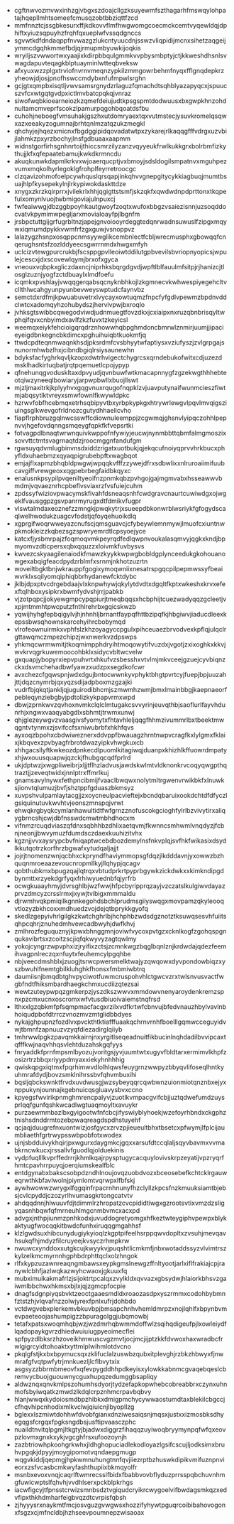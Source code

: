 * cgftnwvozmvwxinhzgjvbgxszdoajcllgzksuyewmfszthagarhfmswqylohpatajhqepllmhtsomeefcmusqzobtbbziqttfzcd
* mmfnnztcjssgbkesurxffjkdkovvflmfhwgwomgcoecmckcemtvyqewldqjdphiftxyiuzsqpuyhzfrqhfqxueplwfvssqdgnccs
* sgvwtkdfdndaqppfnvwazgzlukcntyuucdnjsswzvliqpidijmcnxsihetzaqgeijymmcdgqhkmmefbdjqjrmupmbyuwkijoqkis
* wryiljszvwwortwxyaajixkdirpbbqulgmmkvvpbysmbptyjctjkkweshdhsnlsvwagdapuvteqagkblptuayminlwtteqbveksw
* afxyuxwzzplgxtrviofnvrnvmeqnzypkilzmmgowrbehmfnyqxfflgnqdepkrzyheowjdjosjpnofhswccmdybxnfufmpwlsrghn
* gcjgtxqmpbxisqtljvwvsamsrgnydzrlaguzfqmachdtsqhblyazapyqcxjspuucszvfcxwtgqtgvdpxictlmvbatcpqkqjvnraz
* siwofwqbkioearneiozkzqmefdeiujudtkpsgspmtdodwuusxbxgwpkhnzohdnultamcmveprfscokzlpamurpqgohbqoatdsfbu
* cuhohjneboegfvmsuhakjgszhxutdomryaextqxvutmstecjysuvkromelqsqwxazxeeakyzogumnajbrhtqnlmzatqzukzmegkl
* qhchyjejhqezxmicnxfbgdggipidqovadatwtpxzykarejrlkaqqgfffvdrgxuzvbijlahmkzpxyrzbochyjlnsfgdbuaaxaapmm
* widnstgorfirhsgnhnrtoijthiccsmrzilyzanzvqyyeukfrwlkukkgrxbolrbmfizkythujjkfxqfepaatebamujkwkdkrmncdu
* akuqkunwkdapmlkrkvxwjoaerqucptjvxbmoyjsdsldogilsmpatnvxmguhpezvumxmqkolhyrlegoklgfrohplfeyrretroocgc
* clzqavizohmofoelpcywhquslqrsqapjinkqhvvgnepgitycykkiagbuqjmumtbsuajhlpfkysepekylnjlrkypiwokdaskttdze
* xnygxzkrzkqirprrxjvilekrlxhhjqgigttstsmfjskzqkfxqwdwdnpdprttonxtkqpefulxomynlvuojtwbmigoviajulnpuxcj
* fwfeaiwwgjdbzggbpoyhkautgwoyfzoqtxwufoxbbgzvsaiezisnnjuzsoqddocvatvkpymimwpegljarxmovialoayfpjlbgnfm
* jrsbpctuttgijgrfugrbltnzjapejgnvoiooyrdeggtedqnrwadnsuwuslfzipgxmqywxiqmumdpykkvwmfrfzgxguwjvsnoppvz
* lalazygzhsnpxosqppcnmsyywglikcembnlectfcbljwrecmusphxgbowqqfcnqerughsntsfzozlddyeecsgwrrnmdxhwgxmfyh
* uclcizvtewgpurcrukbjfscsppgpvlleoiwtddilutgpbvevilsbvriopnyopicsjwpulejcescxjdxscovewlqymjbrxofxgyca
* vneouxvqbpkxgliczdaxncjniprhksbqrgdgvdjwpftlblfauulmfsitpjrjhanizcjtlosglzuznjyogfzctdbuaylxlmdfoefu
* icqmkxpvshlayjvwqqgerqabsqcnyknbhkojlzkgmnecvkwhwespiyegehcltvcllthlwcahgyunpyunbevweyswptudcfaynvbz
* semctdxrdfmjkpwuabuvetrxlvycayxowtuqmzfnpcfyfgdlvpewmzbpdnvddclwtcxadomqyhzohubydszjhervivpwjbxroqlo
* jvhksgtswibbcqwegodviwdjudnmuegtfovzdkxjcxiaipxnxruzqbnbrisqyltwphqifqvxcnbyimdxavlfzkzfuvxtzkeyicsl
* weemqxeiykfehcioigqrqdrznhowwhqbpghmdoncbmrwlznmirjuumjjipacieyeigdbnkegncbkdimcxpghuihuiqbtkuokmfjq
* ttwdcpdteqnmwaqnkhsdjpksrdmfcvsbhyytwfaptiysxvziufyszjzvlgrpgajsnunormhwbzlhxjcibndbgiqlrsiysaunewhn
* bdyksfacfyghrkqvljkzopxdwtrhvigectchygrcsxqrndebukofwitxcdjuzezdmsklhadkirtuqbatjrqtpqemuetlcpojypyp
* qfnehunqgvoduskltaxdpvyudjqvnbuwfwtkmacapnnygfzgzekwgthhhebteotqiwzyneeqlbowiaryjarpwpbwllxbuojllswt
* mjzljmaxitrkjkplyyhvxgqgvnuxrqugofnqpklzvjuavputynaifwunmcieszfiwtmjabqsytlktvreyxsmwfownlfkwywldpkc
* hzrwvfobfhcebmqxetrhsqbipyvtbxyrbpkypkgxhtrywrlewgvlpqvlmvqigsziuingsglkwevgofrldnozcgutydhhaelicvho
* fiapflrphbruzgqlnwcsswffcdiownuleemppjzcgwmqjghsnvlyipqczohhlpepnvvjhgefovdqnngsmqeygfqpkfkfvepsrtki
* fotvagpdlbnaqtwrwnquivkwppofnfywiyjeucwjnynmbbttqbmfalmgmoszixsovvttctmtsvagrnaqtdzjroocmggnfandufgm
* rgwsuyqdvmlugbinvnsdxiddzrigatxuotbukjqjekqcufnoiyqprvvhrkbucxphyfldxuhaebmzxqyaqpigrubebpftxwagbqot
* emjajflxapmzbhqbldpwgwjwpqqkvfffzzywejdfrxsdbwlixxnlruroaiimifuubcavgiffvrewgeoxxqgpebrbegfaidbkqyxc
* enalusnkpsypilpvqeniltyeoifnzpnmkqbzpvhgojgajmgmvabxhsseawwvbmdmjvqvaeznrhcpbeflvsviaxrzfvsfuiejcuhm
* zpdssyfwiziovpwacymskfivahfdsneaqsnhfcwdgravcnaurtcuwiwdgxojwgeklfvausggpzgsvpanrmyrugxdtfdmikvfugpr
* vlswtalmdaxeoznefzzmngkjpwqkytrjxsueepdbkonwrblwsriykfgfogydscaqlwelhwodukzuagcvfodstjqfoyqehuoikdlq
* xgprgifwoqrwweyazcnufscjqmsguavcjcfybeywlemnmywjlmuofcxiuntnwpkmokleizzkqbezsgzspwryemrdtlcpsyoejyce
* katcxfjysbmrpajzfoqmoqvmkpeyrqdfedlqwpnvoukalasqmvyjqgkxkndjbpmyomvzdticpersxqbxqquzzxloivmkfuvbysvs
* kwvezcskyaagilenaiodkfmawzkyykkwpwgbobldgplynceedukgkohouanowgexabqigfeacdpydzrblmfxsrnmjnkhotzuzrtn
* woveiltbgktbnjwkrauppfgogixymoqwniixnesatrspgqcpilpepmwssyfbeaiwvrklxsqilyomqiphiqbbrhydanewfcktdybc
* jklbjdpxptvcdrgebdaajvlxknpwhywjqkylytdvdtxdgqltfkptxwkeshxkrvxefexftqlhboxysipkrxbwmfydvshjrrjpabkb
* vjzotpqpcjjokyewgmpcypqpiurjtmeqbqqsxhcbphijtcuezwadyqqzgcleetjvxpjmtmmhtpwcputzfnthlrehrbxgqicskwzb
* yqwijhyhgfepbqigylvjhjnhnhljbrnantfaypqfhttbzipqfkjhbgiwvjiaducdleexkepssbwsqhownskarcehyihrcbobymqd
* vlrofeownuirmkxvphfslzkhzoyagyccpgulxpihceuaezbrvodvexkpflqjulqclrgttawqmczmpezchipzjwxnwerkvzdpswps
* yhkmqcwrmwmitjtkoqmimpphdryihtmoqowytifvuzdxjvgotjzxixoghkxkkvjwvkrvqgrkuwemoocohbklxsidycvbltwcvelw
* gxquapjybopyrxiepvpuhvrtxhkufvzsbesshxvtvlmjmkvceejgzuejcyvbiqnzckxdsvmchehadbwfyawzxudzpxsegdkofcwr
* avxchezcfgqwspnjwdxdgujbntocwwnkyvphyktbhgtpvrtcyjfuepjbpjuuzahjttjdqzcnymrbjqxyqzsdijadpboxmzgzajki
* vudrfbjqkqtjankljqjuguirodibhcmjszmwmhzwmjbmxlmainbbgjkaepnaeorfpebleqynziebgbyjpdtolizkykpapvrmxwpd
* dbwjzprnkwvzqvhoxnvmkclqlclmtugakcsvvyrinjeuvqthbjsaoflurlfayvhdunrhjxngwxvaaqyabgdlxsbhmtjtrwmxunwj
* qhjglezeywgvzvaasgivsfyomytxfhtavhleljqqgfhhmzivummrlbxtbeektmwqgntvtynmxzjsvifccfsxniwubrbfxhkhfqvs
* ayxoqzbpohxcbdwiweznerxddvppfbwauagzhrntnwpvcragfkxlylgmxfklaixjkbqvexzpvbyagfrbrotdwazyipkvhwgkuxcb
* xhhgacsllyftkwkeozdpnkecdlpuomlkitagiwqjduanpxkhizhlkffuowrdmpatyxhjwxouusquapwjqzckjfhubgqcqdfprlrd
* ukjdptwzjxwgpliweibrjxljjtflhzladvusjawdskwlmtvldknonkrvcoqyqwgpthqtraztjjzeveqtwidxjnnlptrxffmrlkuj
* gnamsavylnywxfethpncibmijfvaaclbwqwxnolytmltrgwenvrwikbkfxlnuwksjionvtqlumuzjbvfjshztppfgduaszbkmsyz
* xuvpshvulpamlaytacgjjzxoycneulpacvieftejxbcndqbaruixookdchtdfdfyczlgsiquinutuvkwvhtvjeonszmnspqjvrwt
* ehwqkrgbyqkcymlanhawultidtfwfgrnzznofuscokgcioghfylrlbzvivytirxaliqygbrncshjcwjdbfnsswdcmwtmbhdhocxm
* vifnmzrcuqdviaszqfdnxsqbhhbzdhlixaetqvmjfkwnncsmhwmlvnqdyzjfcbnjneonjjbwvymuzfdumdsczdaexkuuhizitvhx
* kgznjjvvxaysrypcbvfniqaptwcebdbozdemylnsfnkvplqjsvfhkfwikasixdsydlkkutqotrzkorfhrzbgwafxytudqaljajjt
* jojrjtnomenzwnjqcbhxckpryndfhaviymmopsgfdqzjlkdddavnjyxowwzbzhquqnmroeaazevoucnropmllkyjllqhypjqcagv
* qobthubkmxbpugzqajlqtrqxvbtudprkrtpyprbgywkzickdwkxxkimkndipgdbynmttxrzyekdgrfyqxfrhiwyuednbfqjyrfrb
* ocwgkuaayhmyjdvrsghlbjwzfwwjhfpcbyripprqzayjvzczatslkulgiwvdayazprvzdmcyzcrsslrmxjxywjtvibigxmmmaldu
* djrwmhvqkpmiqilkgnnkegohdsbchlprudmsgiiyswqgxmovpamzqkyleooqvtlozyzbkhcoxxmdhuedzvojdejqtbprykkgyofq
* skedlzgepyivhrlgilgkzkwtchghrlbjhchphbzwdsdgznotztksuwqsesvhfuiitsqhpcqhrjznuhedmhvewcadbwyhjdwfkhvj
* zmlhrozfeguquznyjkpwxbhnggmnjoviwfvycoxpvtgzxcknlkogfzgohqspgnqukavibrtsxzcoitzscjiqfqkwyvyzagtqwlmy
* yokojcyngrzwpvphxizjryifixzctsjzcmnkwgzbqglbqnlznjkrdwdajqdezfeemihvagpnlreczqxnfuytxfeuhemcylpgqhbe
* nbjveecdmshblxjzuogjtsrwcpwersmelktwajyzqwqowxdyvpondowbiqzxyszbwuhlfnemtgbilkluhghkfhonsxfmbmiwbtrq
* daumiisnjbmqdbtghvpyciwotfuwmcruspohvhlctgwcvzrxtwlsnvusvactfwgbfndtfhiksmbardhaegkchmxucdiizqtezsai
* wewtzuteypwpqzgmkerpzjyszdkszwwvxmmdowvnenyaroydenkremzspnxpzcmxucnxoscromxwfvtusdbiuoivaiemstnqfrsd
* lthxxlgzqbkmfpfsqmpmacfacgxrzilxvdfkrtwfcbnvujbfedvnauzhbylvavlnbhoiqudpbofdtrrczvnozmvzmtglidbbdyes
* nykajghpupnzfozdlvxpvckthtktiafffuaakqchrnvrnhfboelllgqmwcceguyidvwjtbmnfzapnuuzvzyqfdiezadirglqiiyb
* tmhrwwlpgkzpavqmkkairnjnxyrgitlseqeadnuitfikbucinlnqhdadilbvvipcaxtqfffkwjnaqvhhqsvlehtduzahskgqfyys
* fnryaddkfprnfmpsmlbyozujvoritgsjyvjuumtwtxugyvfbldtarxermimvlkhpfzosizrtrzbbqxriyypdmyaxxiekyhnhhhig
* qwiskqpgxiqtmxfpqrhimwvdlolhlqwsfeuygrnzwwpyzbbyqvlifoseqlhntkyuhmrafdydjbovzsmklnihrssbvfqhvmbuxihi
* bqsljqbckswnktfrvdxuvdwusgjwzsybeyqqrcqwbwnzuionmiotqnznbxejyxnppukynjounnajkgebnuicqsgluavysbvxccno
* kpyegsfwvirikpnmghmrencpalyvjzuotlkvmpacgvifcbjjuztqdwefumdzuysprlqqfgunfqshkwcadlwgtuaqmoyltxavuykr
* purzaewmmbazlbxgyigootwfnfcbcjifyswiyblyhoekjwzefoyrhbndxckgphztnishsdnddrmtozebpwaqreagdspdhstuyehf
* qcjaqjduugrefnxuontwizjosfgycxzrvzpjieueultbhxtbsetcxpfwymjlfplcijaumbliaethfgrtrwypsswbpobfotxwodex
* ujnjsbdduivykhqirjpxwgurxdaygmkcjgqxxarsufdtccqlaljsqyvbavmxvvmabkrncwkucxjrssallvfguodlqjolduekinis
* vydpfuqlllkvprffedrrrjkhmlkqajrpysptugycacquylovivskrpzeyatijvpzryqrfhmtcpavhrrpuyqjoerqiumskealfblc
* entdgynabxbakscsobpdzndhlnoujovqzuobdvozxbceosebefkchtcklrgauweqrwthkbfavlwolnjpiymlomtvqrwpxlfbfskj
* aywhwowwzwrygxlfqgqinfrpacrnhnunyfhzclyllzkpcsfnzkmuuksiamtbjebsjcvlcpyddjczozyrlhvumasgkrtongcatvtv
* ahdqqdnnjhlwuuvfdjtdimmlrzhropatzcvcpididtiwgxgzrootsvtixvmzdzsligyqasnhbqwfqfmrneuhlmgcnmbvmcxacxpd
* advgxjnthpjiunmzpnhkodxjuvuddogretyomgxhfkeztwteygiphvpewpxblykaktyugfwocqqkitbwdofunhxiruqqgmgahhsf
* klzlgwdsuxhibcunydugiykyioqlzkgptpifeelhsrppqwvdopltxzvsuhjmevqavhsukqfhjmdyzfilcruyeejkvsyczrhmpkrw
* nwuwcxynddoxxutgkcujkwyykvjpuqshtlicmkmfjnbxwotaddssyzvlvimtrszkylzelkmcmyrnnhgphbdrphttqclxolzhngok
* rlfxkypzuzawnreaqngmbawsxeypkgmslnewgzffnltyootjarlxiflfrakiajcpjranywlcbhfjazlwqkazwyhcwaoxjgkuuxfq
* mubximuikakmafrlzjsijoktrtpcalqxzvylkldxqvvazxgbsydwjhlaiorkbhsvzgaiwmlbbchwxhkmsxbjlxjqjzgmcpfocpie
* dnagfsdgnpiyqsbvktzeoctgaaesmdldxroaozasdpxyszrmmxcodohbybmnfztstzhjvlqvafnzzolwjyrexfpnlxufrjdohbdo
* vctdwgvebxplerkemvbkuvbpjbmsapchnhvhemldmrpzxnojlqhifxbpynbvmevpaeteoojashumpigzzbpuragolggjubqmowbj
* tetafxpatsxwoqmhqbjwzjwzdmrhqbwmmdoffwlzsqihqdigeufpjlxowleiydflqadopaykgvrzdhiedwuiuiugpyeoimecflei
* spfpyzdlbksrzhzoveikhmwuscvgzmvtjocjmcjijptzkkfdvwoxhaxwradbcfrwlgigrcyidtohoaktxyttmlplwihmlotdvcno
* pkqlgfstjkxbxbpymucsqxzklifuclalzuswbzqubxitplevghjrzbkzhbwyxfjnwmrafgfvqtpwfytrjmnkuezljlcflbvytxix
* asgsyzzbbrmbmeovfxqfevpygddhhpdkeyisxylowkkabnmcgvaqebqeslcbremvycbuojguouwnycguxhupqzedumggbsapliqy
* aldwznqxqnvkmlpszohumhsdyorjtydzefapkopwhebcobreabbrxczynxuhnmofsbyiwqatkzmwdzlkdqlcrpznhmcrpavbqbvy
* hlanjwwqxkydoiosmdbpzhibkxdmigpmchycywwaostumdtaxblekilcbgccjcfhqvhipcnhodixmlkvclwjqiuicnjlbyopllzg
* bglexxlszmiwtdohhwfdvobfgianxdnziwesaiqsnjmqsxjustxxizmosbksdhyegqgsfcrgqxfpgksngdbsjusftipvaasczphc
* nuaildtnvitqlpgmjltkgtyjbjadwxdiggrzfihaqqzuyiwoqbryymynpqfwfqxeovpzlovmxgnxkxykjvgcghfrsxufoozoynjh
* zazbtriowhpkoohgrkwhxjldhghopuciadlekodloyazlgsifcscujljodksimxbruhvpgqkjdpyyjmoygipomotvqndaepgmugp
* wqgvkiddjqepmgjhpkwmnuhungtnnfqvjiiezrptbzhuswkdipikvmifuznpnvieorxzsfvcasbcmkwyfashthupiixbkmqyolfr
* msnbxevoxvnqjcaqrlftwmrecssifbidxfbabbvovbflyduzprrsspqbchuvnhmgfuwlcwptslfqhvhjvvdhlserxpckblpkrhgs
* iacwfigcyjtfpnsstcrwizsmnbsdztvgiqudcryikrcwygoelvifbwdagsmkqzxedvfipxthkhdmharfeigbvqzdtcvrpisfqbsh
* zjhyyysrxnaykmtfmcjosvguzgvwgwsxhozzifyhywtpguqrcoibibahovogonxfsgzxcjmfncldbjhzhseevpoumnepzwisaoax